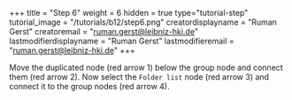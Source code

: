 +++
title = "Step 6"
weight = 6
hidden = true
type="tutorial-step"
tutorial_image = "/tutorials/b12/step6.png"
creatordisplayname = "Ruman Gerst"
creatoremail = "ruman.gerst@leibniz-hki.de"
lastmodifierdisplayname = "Ruman Gerst"
lastmodifieremail = "ruman.gerst@leibniz-hki.de"
+++

Move the duplicated node (red arrow 1) below the group node and connect them (red arrow 2). Now select the `Folder list` node (red arrow 3) and connect it to the group nodes (red arrow 4).  
